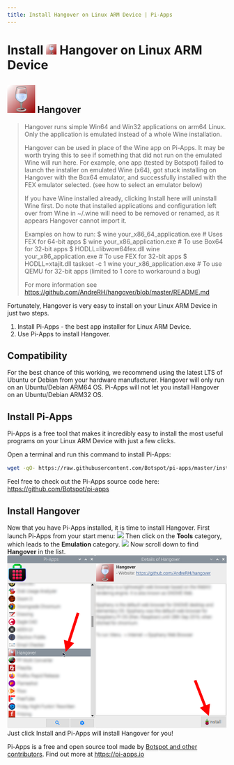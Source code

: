 ```yaml
---
title: Install Hangover on Linux ARM Device | Pi-Apps
---
```

<div class="simple-install-content content">

# Install <img src="/img/app-icons/Hangover/icon-64.png" height=24> Hangover on Linux ARM Device

## <img src="/img/app-icons/Hangover/icon-64.png"> Hangover
> Hangover runs simple Win64 and Win32 applications on arm64 Linux. Only the application is emulated instead of a whole Wine installation.
> 
> Hangover can be used in place of the Wine app on Pi-Apps. It may be worth trying this to see if something that did not run on the emulated Wine will run here.
> For example, one app (tested by Botspot) failed to launch the installer on emulated Wine (x64), got stuck installing on Hangover with the Box64 emulator, and successfully installed with the FEX emulator selected. (see how to select an emulator below)
> 
> If you have Wine installed already, clicking Install here will uninstall Wine first. Do note that installed applications and configuration left over from Wine in ~/.wine will need to be removed or renamed, as it appears Hangover cannot import it.
> 
> Examples on how to run:
> $ wine your_x86_64_application.exe # Uses FEX for 64-bit apps
> $ wine your_x86_application.exe # To use Box64 for 32-bit apps
> $ HODLL=libwow64fex.dll wine your_x86_application.exe # To use FEX for 32-bit apps
> $ HODLL=xtajit.dll taskset -c 1 wine your_x86_application.exe # To use QEMU for 32-bit apps (limited to 1 core to workaround a bug)
> 
> For more information see https://github.com/AndreRH/hangover/blob/master/README.md

Fortunately, Hangover is very easy to install on your Linux ARM Device in just two steps.
1. Install Pi-Apps - the best app installer for Linux ARM Device.
2. Use Pi-Apps to install Hangover.
</div>
<div class="simple-install-content content">

## Compatibility
For the best chance of this working, we recommend using the latest LTS of Ubuntu or Debian from your hardware manufacturer.
Hangover will only run on an Ubuntu/Debian ARM64 OS. Pi-Apps will not let you install Hangover on an Ubuntu/Debian ARM32 OS.
</div>
<div class="simple-install-content content">

## Install Pi-Apps

Pi-Apps is a free tool that makes it incredibly easy to install the most useful programs on your Linux ARM Device with just a few clicks.

Open a terminal and run this command to install Pi-Apps:
```bash
wget -qO- https://raw.githubusercontent.com/Botspot/pi-apps/master/install | bash
```
Feel free to check out the Pi-Apps source code here: https://github.com/Botspot/pi-apps
</div>
<div class="simple-install-content content">

## Install Hangover

Now that you have Pi-Apps installed, it is time to install Hangover.
First launch Pi-Apps from your start menu:
<img src="/img/start-menu.png">
Then click on the <b>Tools</b> category, which leads to the <b>Emulation</b> category.
<img src="/img/category-selections/Emulation.png">
Now scroll down to find <b>Hangover</b> in the list.
<img src="/img/app-icons/Hangover/app-selection.png">
Just click Install and Pi-Apps will install Hangover for you!
</div>
<div class="simple-install-content content">

Pi-Apps is a free and open source tool made by [Botspot and other contributors](/about/#contributors). Find out more at https://pi-apps.io
</div>
